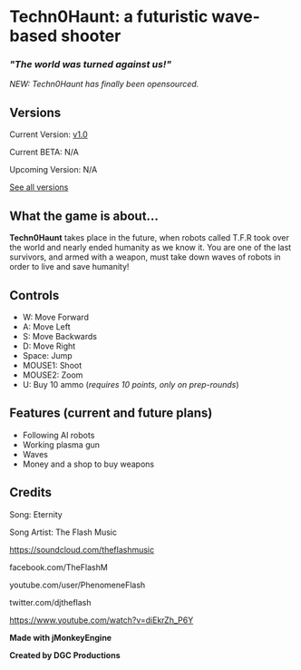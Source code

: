 # **Techn0Haunt: a futuristic wave-based shooter**

### ***"The world was turned against us!"***

*NEW: Techn0Haunt has finally been opensourced.*

## **Versions**
Current Version: [v1.0](https://github.com/DGCProductions/techn0haunt/releases/tag/v1.0)

Current BETA: N/A

Upcoming Version: N/A

[See all versions](https://github.com/DGCProductions/techn0haunt/releases)

## **What the game is about...**

**Techn0Haunt** takes place in the future, when robots called T.F.R took over the world and nearly ended humanity as we know it. You are one of the last survivors, and armed with a weapon, must take down waves of robots in order to live and save humanity!

## **Controls**

- W: Move Forward
- A: Move Left
- S: Move Backwards
- D: Move Right
- Space: Jump
- MOUSE1: Shoot
- MOUSE2: Zoom
- U: Buy 10 ammo (*requires 10 points, only on prep-rounds*)

## **Features (current and future plans)**
- Following AI robots
- Working plasma gun
- Waves
- Money and a shop to buy weapons
 

 
 ## **Credits**
 
Song: Eternity

Song Artist: The Flash Music 

https://soundcloud.com/theflashmusic

facebook.com/TheFlashM

youtube.com/user/PhenomeneFlash

twitter.com/djtheflash

https://www.youtube.com/watch?v=diEkrZh_P6Y

 **Made with jMonkeyEngine**
 
 **Created by DGC Productions** 
